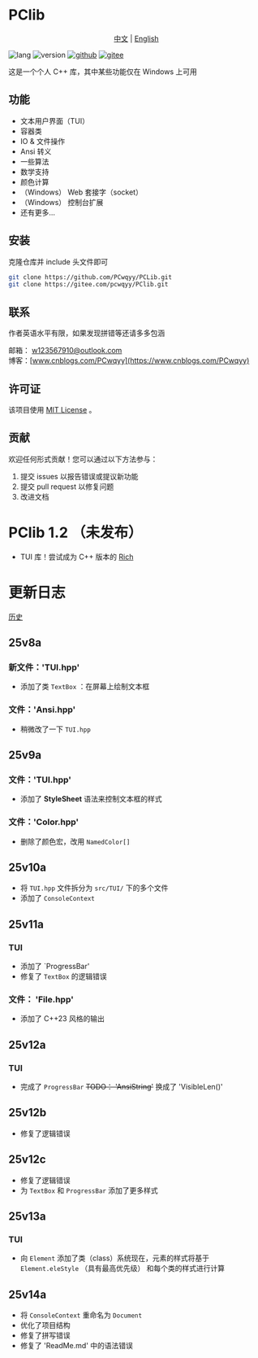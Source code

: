 # PClib

<div style="text-align: center;">

[中文](ReadMe.md) | [English](ReadMe-EN.md)
</div>

![lang](https://img.shields.io/badge/标准-C++23-yellow?logo=cplusplus)
![version](https://img.shields.io/badge/版本-25v12c-blueviolet)
[![github](https://img.shields.io/badge/Github-PClib-blue?&logo=github
)](https://github.com/PCwqyy/PCLib)
[![gitee](https://img.shields.io/badge/Gitee-PClib-red?logo=gitee&color=%23C71D23
)](https://gitee.com/pcwqyy/PClib)


这是一个个人 C++ 库，其中某些功能仅在 Windows 上可用

## 功能
- 文本用户界面（TUI）
- 容器类
- IO & 文件操作
- Ansi 转义
- 一些算法
- 数学支持
- 颜色计算
- （Windows） Web 套接字（socket）
- （Windows） 控制台扩展
- 还有更多...

## 安装
克隆仓库并 include 头文件即可

```bash
git clone https://github.com/PCwqyy/PCLib.git
git clone https://gitee.com/pcwqyy/PClib.git
```

## 联系
作者英语水平有限，如果发现拼错等还请多多包涵

邮箱： w123567910@outlook.com  
博客：[www.cnblogs.com/PCwqyy](https://www.cnblogs.com/PCwqyy)

## 许可证
该项目使用 [MIT License](https://opensource.org/licenses/MIT) 。

## 贡献
欢迎任何形式贡献！您可以通过以下方法参与：
1. 提交 issues 以报告错误或提议新功能
2. 提交 pull request 以修复问题
3. 改进文档

# PClib 1.2 （未发布）
- TUI 库！尝试成为 C++ 版本的 [Rich](https://github.com/Textualize/rich)

# 更新日志
[历史](https://github.com/PCwqyy/PCLib/tree/Dev/ChangeLogHistory.md)

## 25v8a
### 新文件：'TUI.hpp'
- 添加了类 `TextBox` ：在屏幕上绘制文本框
### 文件：'Ansi.hpp'
- 稍微改了一下 `TUI.hpp`
## 25v9a
### 文件：'TUI.hpp'
- 添加了 **StyleSheet** 语法来控制文本框的样式
### 文件：'Color.hpp'
- 删除了颜色宏，改用 `NamedColor[]`
## 25v10a
- 将 `TUI.hpp` 文件拆分为 `src/TUI/` 下的多个文件
- 添加了 `ConsoleContext`
## 25v11a
### TUI
- 添加了 `ProgressBar'
- 修复了 `TextBox` 的逻辑错误
### 文件： 'File.hpp'
- 添加了 C++23 风格的输出
## 25v12a
### TUI
- 完成了 `ProgressBar`
~~TODO： 'AnsiString'~~ 换成了 'VisibleLen()'
## 25v12b
- 修复了逻辑错误
## 25v12c
- 修复了逻辑错误
- 为 `TextBox` 和 `ProgressBar` 添加了更多样式
## 25v13a
### TUI
- 向 `Element` 添加了类（class）系统现在，元素的样式将基于 `Element.eleStyle` （具有最高优先级） 和每个类的样式进行计算
## 25v14a
- 将 `ConsoleContext` 重命名为 `Document`
- 优化了项目结构
- 修复了拼写错误
- 修复了 'ReadMe.md' 中的语法错误